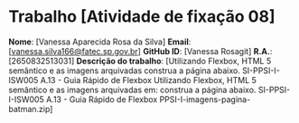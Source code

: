 # Trabalho [Atividade de fixação 08]

**Nome**: [Vanessa Aparecida Rosa da Silva]
**Email**: [vanessa.silva166@fatec.sp.gov.br]
**GitHub ID**: [Vanessa Rosagit]
**R.A.**: [2650832513031]
**Descrição do trabalho**:
[Utilizando Flexbox, HTML 5 semântico e as imagens arquivadas
construa a página abaixo.
SI-PPSI-I-ISW005 A.13 - Guia Rápido de Flexbox
Utilizando Flexbox, HTML 5 semântico e as imagens arquivadas em:
construa a página abaixo.
SI-PPSI-I-ISW005 A.13 - Guia Rápido de Flexbox
PPSI-I-imagens-pagina-batman.zip]